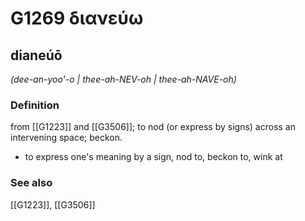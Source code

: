 # G1269 διανεύω

## dianeúō

_(dee-an-yoo'-o | thee-ah-NEV-oh | thee-ah-NAVE-oh)_

### Definition

from [[G1223]] and [[G3506]]; to nod (or express by signs) across an intervening space; beckon.

- to express one's meaning by a sign, nod to, beckon to, wink at

### See also

[[G1223]], [[G3506]]

